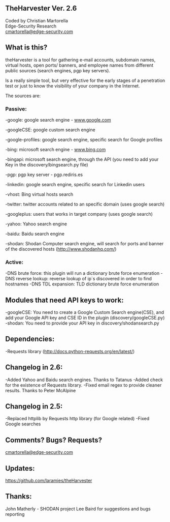 ## TheHarvester Ver. 2.6                                           
Coded by Christian Martorella                                   
Edge-Security Research                                          
cmartorella@edge-security.com                                   

What is this?
-------------

theHarvester is a tool for gathering e-mail accounts, subdomain names, virtual
hosts, open ports/ banners, and employee names from different public sources
(search engines, pgp key servers).

Is a really simple tool, but very effective for the early stages of a penetration
test or just to know the visibility of your company in the Internet.

The sources are:

### Passive:

-google: google search engine  - www.google.com

-googleCSE: google custom search engine

-google-profiles: google search engine, specific search for Google profiles

-bing: microsoft search engine  - www.bing.com

-bingapi: microsoft search engine, through the API (you need to add your Key in
          the discovery/bingsearch.py file)

-pgp: pgp key server - pgp.rediris.es

-linkedin: google search engine, specific search for Linkedin users


-vhost: Bing virtual hosts search

-twitter: twitter accounts related to an specific domain (uses google search)

-googleplus: users that works in target company (uses google search)

-yahoo: Yahoo search engine

-baidu: Baidu search engine

-shodan: Shodan Computer search engine, will search for ports and banner of the
         discovered hosts  (http://www.shodanhq.com/)


### Active:
-DNS brute force: this plugin will run a dictionary brute force enumeration
-DNS reverse lookup: reverse lookup of ip´s discovered in order to find hostnames
-DNS TDL expansion: TLD dictionary brute force enumeration


Modules that need API keys to work:
----------------------------------
-googleCSE: You need to create a Google Custom Search engine(CSE), and add your
 Google API key and CSE ID in the plugin (discovery/googleCSE.py)
-shodan: You need to provide your API key in discovery/shodansearch.py


Dependencies:
------------
-Requests library (http://docs.python-requests.org/en/latest/)

Changelog in 2.6:
------------------
-Added Yahoo and Baidu search engines. Thanks to Tatanus
-Added check for the existence of Requests library.
-Fixed email regex to provide cleaner results. Thanks to Peter McAlpine

Changelog in 2.5:
-----------------
-Replaced httplib by Requests http library (for Google related)
-Fixed Google searches


Comments? Bugs? Requests?
------------------------
cmartorella@edge-security.com

Updates:
--------
https://github.com/laramies/theHarvester

Thanks:
-------
John Matherly -  SHODAN project
Lee Baird for suggestions and bugs reporting
